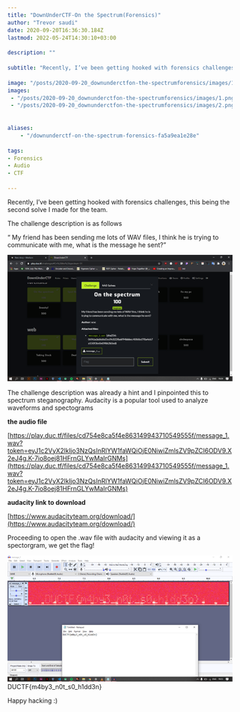 ```yaml
---
title: "DownUnderCTF-On the Spectrum(Forensics)"
author: "Trevor saudi"
date: 2020-09-20T16:36:30.184Z
lastmod: 2022-05-24T14:30:10+03:00

description: ""

subtitle: "Recently, I’ve been getting hooked with forensics challenges, this being the second solve I made for the team."

image: "/posts/2020-09-20_downunderctfon-the-spectrumforensics/images/1.png" 
images:
 - "/posts/2020-09-20_downunderctfon-the-spectrumforensics/images/1.png"
 - "/posts/2020-09-20_downunderctfon-the-spectrumforensics/images/2.png"


aliases:
    - "/downunderctf-on-the-spectrum-forensics-fa5a9ea1e28e"

tags:
- Forensics
- Audio
- CTF

---
```


Recently, I’ve been getting hooked with forensics challenges, this being the second solve I made for the team.

The challenge description is as follows

“ My friend has been sending me lots of WAV files, I think he is trying to communicate with me, what is the message he sent?”

![image](/posts/2020-09-20_downunderctfon-the-spectrumforensics/images/1.png#layoutTextWidth)


The challenge description was already a hint and I pinpointed this to spectrum steganography. Audacity is a popular tool used to analyze waveforms and spectograms

**the audio file**

[https://play.duc.tf/files/cd754e8ca5f4e863149943710549555f/message_1.wav?token=eyJ1c2VyX2lkIjo3NzQsInRlYW1faWQiOjE0NiwiZmlsZV9pZCI6ODV9.X2eJ4g.K-7io8oej81HFrnGLYwMaIrGNMs](https://play.duc.tf/files/cd754e8ca5f4e863149943710549555f/message_1.wav?token=eyJ1c2VyX2lkIjo3NzQsInRlYW1faWQiOjE0NiwiZmlsZV9pZCI6ODV9.X2eJ4g.K-7io8oej81HFrnGLYwMaIrGNMs)

**audacity link to download**

[https://www.audacityteam.org/download/](https://www.audacityteam.org/download/)

Proceeding to open the .wav file with audacity and viewing it as a spectorgram, we get the flag!

![image](/posts/2020-09-20_downunderctfon-the-spectrumforensics/images/2.png#layoutTextWidth)
DUCTF{m4by3_n0t_s0_h1dd3n}



Happy hacking :)
